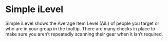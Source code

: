 # Simple iLevel

Simple iLevel shows the Average Item Level (AiL) of people you target or who are in your group in the tooltip. There are many checks in place to make sure you aren’t repeatedly scanning their gear when it isn’t required.
